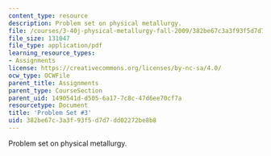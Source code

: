 ```yaml
---
content_type: resource
description: Problem set on physical metallurgy.
file: /courses/3-40j-physical-metallurgy-fall-2009/382be67c3a3f93f5d7d7dd02272be8b8_MIT3_40JF09_ps3.pdf
file_size: 131047
file_type: application/pdf
learning_resource_types:
- Assignments
license: https://creativecommons.org/licenses/by-nc-sa/4.0/
ocw_type: OCWFile
parent_title: Assignments
parent_type: CourseSection
parent_uid: 1490541d-d505-6a17-7c8c-47d6ee70cf7a
resourcetype: Document
title: 'Problem Set #3'
uid: 382be67c-3a3f-93f5-d7d7-dd02272be8b8
---
```

Problem set on physical metallurgy.